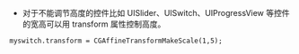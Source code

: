 * 对于不能调节高度的控件比如 UISlider、UISwitch、UIProgressView 等控件的宽高可以用 transform 属性控制高度。

```
myswitch.transform = CGAffineTransformMakeScale(1,5);
```



